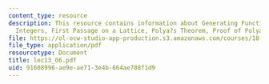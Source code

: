 ```yaml
---
content_type: resource
description: This resource contains information about Generating Functions on the
  Integers, First Passage on a Lattice, Polya?s Theorem, Proof of Polya?s Theorem,
file: https://ol-ocw-studio-app-production.s3.amazonaws.com/courses/18-366-random-walks-and-diffusion-fall-2006/91608996ae9eae713e4b664ae788f1d9_lec13_06.pdf
file_type: application/pdf
resourcetype: Document
title: lec13_06.pdf
uid: 91608996-ae9e-ae71-3e4b-664ae788f1d9
---
```

